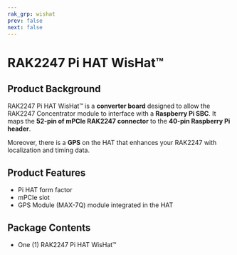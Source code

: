 ```yaml
---
rak_grp: wishat
prev: false
next: false
---
```


# RAK2247 Pi HAT WisHat™

## Product Background

RAK2247 Pi HAT WisHat™ is a **converter board** designed to allow the RAK2247 Concentrator module to interface with a **Raspberry Pi SBC**. It maps the **52-pin of mPCIe RAK2247 connector** to the **40-pin Raspberry Pi header**.

Moreover, there is a **GPS** on the HAT that enhances your RAK2247 with localization and timing data.

<rk-btn
  src="/Product-Categories/WisHat/RAK2247-Pi-HAT/Datasheet/"
  label="Get Started with RAK2247 Pi HAT WisHat™"
/>

## Product Features

- Pi HAT form factor
- mPCIe slot
- GPS Module (MAX-7Q) module integrated in the HAT

## Package Contents

- One (1) RAK2247 Pi HAT WisHat™
